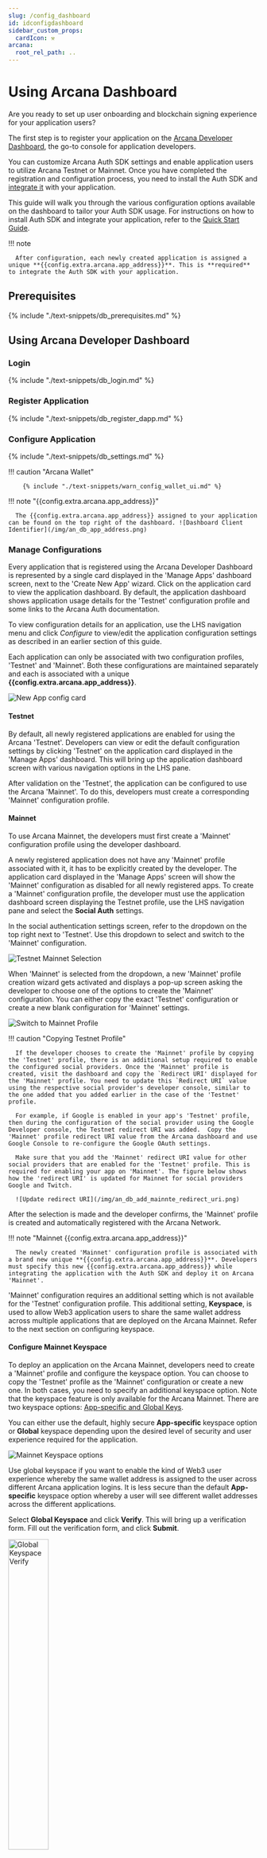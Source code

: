 ```yaml
---
slug: /config_dashboard
id: idconfigdashboard
sidebar_custom_props:
  cardIcon: ⚒️
arcana:
  root_rel_path: ..
---
```


# Using Arcana Dashboard

Are you ready to set up user onboarding and blockchain signing experience for your application users? 

The first step is to register your application on the [Arcana Developer Dashboard]({{page.meta.arcana.root_rel_path}}/concepts/dashboard.md), the go-to console for application developers. 

You can customize Arcana Auth SDK settings and enable application users to utilize Arcana Testnet or Mainnet. Once you have completed the registration and configuration process, you need to install the Auth SDK and [integrate it]({{page.meta.arcana.root_rel_path}}/howto/integrate_auth/index.md) with your application. 

This guide will walk you through the various configuration options available on the dashboard to tailor your Auth SDK usage.  For instructions on how to install Auth SDK and integrate your application, refer to the [Quick Start Guide]({{page.meta.arcana.root_rel_path}}/walletsdk/wallet_qs.md).

!!! note

      After configuration, each newly created application is assigned a unique **{{config.extra.arcana.app_address}}**. This is **required** to integrate the Auth SDK with your application.

## Prerequisites

{% include "./text-snippets/db_prerequisites.md" %}

## Using Arcana Developer Dashboard

### Login

{% include "./text-snippets/db_login.md" %}

### Register Application

{% include "./text-snippets/db_register_dapp.md" %}

### Configure Application

{% include "./text-snippets/db_settings.md" %}

!!! caution "Arcana Wallet"

        {% include "./text-snippets/warn_config_wallet_ui.md" %}

!!! note "{{config.extra.arcana.app_address}}"

      The {{config.extra.arcana.app_address}} assigned to your application can be found on the top right of the dashboard. ![Dashboard Client Identifier](/img/an_db_app_address.png)

### Manage Configurations

Every application that is registered using the Arcana Developer Dashboard is represented by a single card displayed in the 'Manage Apps' dashboard screen, next to the 'Create New App' wizard. Click on the application card to view the application dashboard. By default, the application dashboard shows application usage details for the 'Testnet' configuration profile and some links to the Arcana Auth documentation. 

To view configuration details for an application, use the LHS navigation menu and click *Configure* to view/edit the application configuration settings as described in an earlier section of this guide.

Each application can only be associated with two configuration profiles, 'Testnet' and 'Mainnet'. Both these configurations are maintained separately and each is associated with a unique **{{config.extra.arcana.app_address}}**. 

![New App config card](/img/an_db_new_app_card.png)

#### Testnet

By default, all newly registered applications are enabled for using the Arcana 'Testnet'. Developers can view or edit the default configuration settings by clicking 'Testnet' on the application card displayed in the 'Manage Apps' dashboard. This will bring up the application dashboard screen with various navigation options in the LHS pane.

After validation on the 'Testnet', the application can be configured to use the Arcana 'Mainnet'. To do this, developers must create a corresponding 'Mainnet' configuration profile. 

#### Mainnet

To use Arcana Mainnet, the developers must first create a 'Mainnet' configuration profile using the developer dashboard. 

A newly registered application does not have any 'Mainnet' profile associated with it, it has to be explicitly created by the developer. The application card displayed in the 'Manage Apps' screen will show the 'Mainnet' configuration as disabled for all newly registered apps. To create a 'Mainnet' configuration profile, the developer must use the application dashboard screen displaying the Testnet profile, use the LHS navigation pane and select the **Social Auth** settings. 

In the social authentication settings screen, refer to the dropdown on the top right next to 'Testnet'. Use this dropdown to select and switch to the 'Mainnet' configuration.

![Testnet Mainnet Selection](/img/an_db_testnet_mainnet_select.png)

When 'Mainnet' is selected from the dropdown, a new 'Mainnet' profile creation wizard gets activated and displays a pop-up screen asking the developer to choose one of the options to create the 'Mainnet' configuration. You can either copy the exact 'Testnet' configuration or create a new blank configuration for 'Mainnet' settings. 

![Switch to Mainnet Profile](/img/an_db_new_mainnet_config_creation.png)

!!! caution "Copying Testnet Profile"

      If the developer chooses to create the 'Mainnet' profile by copying the 'Testnet' profile, there is an additional setup required to enable the configured social providers. Once the 'Mainnet' profile is created, visit the dashboard and copy the `Redirect URI' displayed for the 'Mainnet' profile. You need to update this `Redirect URI` value using the respective social provider's developer console, similar to the one added that you added earlier in the case of the 'Testnet' profile.

      For example, if Google is enabled in your app's 'Testnet' profile, then during the configuration of the social provider using the Google Developer console, the Testnet redirect URI was added.  Copy the 'Mainnet' profile redirect URI value from the Arcana dashboard and use Google Console to re-configure the Google OAuth settings. 

      Make sure that you add the 'Mainnet' redirect URI value for other social providers that are enabled for the 'Testnet' profile. This is required for enabling your app on 'Mainnet'. The figure below shows how the 'redirect URI' is updated for Mainnet for social providers Google and Twitch.

      ![Update redirect URI](/img/an_db_add_mainnte_redirect_uri.png)

After the selection is made and the developer confirms, the 'Mainnet' profile is created and automatically registered with the Arcana Network. 

!!! note "Mainnet {{config.extra.arcana.app_address}}"

      The newly created 'Mainnet' configuration profile is associated with a brand new unique **{{config.extra.arcana.app_address}}**. Developers must specify this new {{config.extra.arcana.app_address}} while integrating the application with the Auth SDK and deploy it on Arcana 'Mainnet'.

'Mainnet' configuration requires an additional setting which is not available for the 'Testnet' configuration profile. This additional setting, **Keyspace**, is used to allow Web3 application users to share the same wallet address across multiple applications that are deployed on the Arcana Mainnet. Refer to the next section on configuring keyspace.

#### Configure Mainnet Keyspace 

To deploy an application on the Arcana Mainnet, developers need to create a 'Mainnet' profile and configure the keyspace option. You can choose to copy the 'Testnet' profile as the 'Mainnet' configuration or create a new one. In both cases, you need to specify an additional keyspace option. Note that the keyspace feature is only available for the Arcana Mainnet. There are two keyspace options: [App-specific and Global Keys]({{page.meta.arcana.root_rel_path}}/concepts/sharedkeys.md).

You can either use the default, highly secure **App-specific** keyspace option or **Global** keyspace depending upon the desired level of security and user experience required for the application. 

![Mainnet Keyspace options](/img/an_db_keyspace_options.png)

Use global keyspace if you want to enable the kind of Web3 user experience whereby the same wallet address is assigned to the user across different Arcana application logins. It is less secure than the default **App-specific** keyspace option whereby a user will see different wallet addresses across the different applications.

Select **Global Keyspace** and click **Verify**. This will bring up a verification form. Fill out the verification form, and click **Submit**. 

<img alt="Global Keyspace Verify" src="/img/an_db_global_keysp_verify.png" width="40%" />

You can check the status of **Global Keyspace** verification by using the **Keyspace** screen. After submitting the form, you will see the status as **In Review**.

![Mainnet Global keyspace in review](/img/an_db_global_keysp_inreview.png)

The status will change to **Approved** once verification is complete. You can integrate your application with the Auth SDK but do not deploy it until the verification is complete. Otherwise, users that log in before verification is complete may see different wallet addresses after the process is complete.

![Mainnet Global keyspace approved](/img/an_db_global_keysp_approved.png)

Now your application is configured to use the Arcana Mainnet. You can further edit configuration settings for Mainnet by using the LHS navigation pane and selecting **Configure**.  

![Mainnet Profile entry](/img/an_db_mainnet_profile.png)

#### Switch Profiles

There are multiple ways to switch an application from using Testnet to Mainnet. 

* To switch from Testnet to the Mainnet profile, use the application dashboard screen, and select **Configuration >> Social Auth** in the LHS navigation pane. Refer to the dropdown next to 'Testnet' on the top RHS of the screen and choose 'Mainnet'. If there is a preexisting 'Mainnet profile, the app is automatically switched to it. You can view the social authentication settings and the assigned **{{config.extra.arcana.app_address}}** for the 'Mainnet' profile. If there is no 'Mainnet' profile associated with the app, then on selecting 'Mainnet' from the dropdown, the app wizard gets activated and assists in creating a 'Mainnet' configuration profile for the application. Once the profile is created, a new **{{config.extra.arcana.app_address}}** is automatically assigned and the configuration switches to 'Mainnet'.

    ![Select Testnet or Mainnet](/img/an_db_testnet_mainnet_select.png)  

* If a 'Mainnet' configuration profile is already created for an application, you can also switch between Testnet/Mainnet configuration profiles by using the 'Manage Apps' dashboard screen. Simply select the application card and click on 'Testnet' or 'Mainnet'. This will bring up the application dashboard screen displaying the application dashboard for the selected configuration profile. 

    ![Switch to Testnet](/img/an_db_all_app_card.png)

!!! caution

      Depending upon whether the 'Testnet' **{{config.extra.arcana.app_address}}** value or the 'Mainnet' **{{config.extra.arcana.app_address}}** value is used to integrate an application with the Auth SDK, the deployment of the app happens on the respective Arcana Network. "Testnet" usage is not billed but if an application chooses 'Mainnet' while integrating with the Auth SDK, it will be billed in the forthcoming releases.

#### Switch Applications

Developers can switch from one application configuration profile screen to another application by using the 'Manage Apps' screen and clicking on the requisite application card. 

Alternatively, you can use the LHS navigation pane in the configuration screen and click on the dropdown next to the application name in the top left. The dropdown displays a list of all the applications registered by the developer and a link to navigate to the *Manage Apps* dashboard screen. Select a different application from the drop-down list and you will be switched to a different application dashboard screen. 

![Switch Application](/img/an_db_switch_application.png)

### Monitor Usage

Developers can monitor their registered application usage statistics via the Arcana Developer Dashboard. The *Manage Apps* screen displays the account-level usage metrics. Application-specific usage details are available on the application dashboard screen. 

#### Account Usage Metrics

The *Manage Apps* screen displays Monthly Active Users (MAU) for the developer account. This is an aggregate score across all the applications that are registered for a dev account and configured to use the Arcana Mainnet. Any application using the 'Testnet' are not billed and not included in this overall account usage statistic.

![Dashboard metrics](/img/an_db_metrics.png)

!!! caution

      The billing data is only applicable for Mainnet usage and will be made available in the forthcoming releases.

#### Usage per Application

Arcana Network maintains per-application usage statistics separately for both the 'Testnet' and 'Mainnet' configuration profiles. 

In the *Manage Apps* dashboard screen, all registered applications are listed as cards. Each application card displays the 'Total Users' statistic. This refers to the total monthly active application users that are utilizing the Arcana Testnet/Mainnet. To view per application usage details, you need to select 'Testnet' or 'Mainnet' profile and look at the Application dashboard screen that displays the following usage statistics: 

* Number of logged-in users 

Use the 'Daily' and 'Monthly' tabs to see the respective usage statistics. 

You can use the dropdown in the top right of the application dashboard screen to select Testnet/Mainnet usage details.

![Application Usage Stats](/img/an_db_app_usage_metrics.png)

### Delete Application

To de-register an application the developers must delete the entry using the dashboard. Go to the 'Manage Apps' dashboard page which lists all the registered applications.  

![Manage Apps Dashboard](/img/an_db_manage_apps.png)

Select the application you wish to de-register and choose **Delete**.

![Delete App](/img/an_db_delete_app.png)

## Dashboard FAQ

New users can get help with Auth SDK configuration and dashboard usage by consulting the [Arcana Dashboard FAQ]({{page.meta.arcana.root_rel_path}}/faq/faq_db.md) or contacting {% include "./text-snippets/support_email_link.md" %}.
